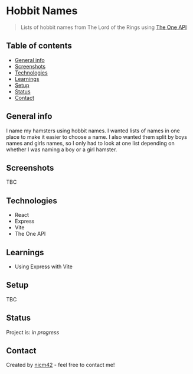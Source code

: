 # Hobbit Names

> Lists of hobbit names from The Lord of the Rings using [The One API](https://the-one-api.dev/)

## Table of contents

- [General info](#general-info)
- [Screenshots](#screenshots)
- [Technologies](#technologies)
- [Learnings](#learnings)
- [Setup](#setup)
- [Status](#status)
- [Contact](#contact)

## General info

I name my hamsters using hobbit names. I wanted lists of names in one place to make it easier to choose a name. I also wanted them split by boys names and girls names, so I only had to look at one list depending on whether I was naming a boy or a girl hamster.

## Screenshots

TBC

## Technologies

- React
- Express
- Vite
- The One API

## Learnings

- Using Express with Vite

## Setup

TBC

## Status

Project is: _in progress_

## Contact

Created by [nicm42](https://twitter.com/nicm4242/) - feel free to contact me!

